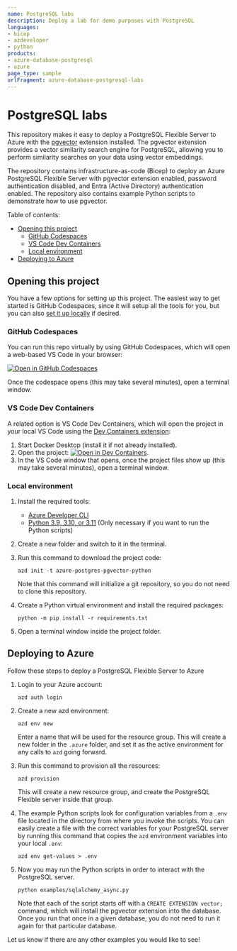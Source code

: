 ```yaml
---
name: PostgreSQL labs
description: Deploy a lab for demo purposes with PostgreSQL
languages:
- bicep
- azdeveloper
- python
products:
- azure-database-postgresql
- azure
page_type: sample
urlFragment: azure-database-postgresql-labs
---
```


# PostgreSQL labs

This repository makes it easy to deploy a PostgreSQL Flexible Server to Azure with the [pgvector](https://github.com/pgvector/pgvector) extension installed. The pgvector extension provides a vector similarity search engine for PostgreSQL, allowing you to perform similarity searches on your data using vector embeddings.

The repository contains infrastructure-as-code (Bicep) to deploy an Azure PostgreSQL Flexible Server with pgvector extension enabled, password authentication disabled, and Entra (Active Directory) authentication enabled. The repository also contains example Python scripts to demonstrate how to use pgvector.

Table of contents:

* [Opening this project](#opening-this-project)
  * [GitHub Codespaces](#github-codespaces)
  * [VS Code Dev Containers](#vs-code-dev-containers)
  * [Local environment](#local-environment)
* [Deploying to Azure](#deploying-to-azure)

## Opening this project

You have a few options for setting up this project.
The easiest way to get started is GitHub Codespaces, since it will setup all the tools for you, but you can also [set it up locally](#local-environment) if desired.

### GitHub Codespaces

You can run this repo virtually by using GitHub Codespaces, which will open a web-based VS Code in your browser:

[![Open in GitHub Codespaces](https://img.shields.io/static/v1?style=for-the-badge&label=GitHub+Codespaces&message=Open&color=brightgreen&logo=github)](https://codespaces.new/Azure-Samples/azure-postgres-pgvector-python)

Once the codespace opens (this may take several minutes), open a terminal window.

### VS Code Dev Containers

A related option is VS Code Dev Containers, which will open the project in your local VS Code using the [Dev Containers extension](https://marketplace.visualstudio.com/items?itemName=ms-vscode-remote.remote-containers):

1. Start Docker Desktop (install it if not already installed).
1. Open the project:
    [![Open in Dev Containers](https://img.shields.io/static/v1?style=for-the-badge&label=Dev%20Containers&message=Open&color=blue&logo=visualstudiocode)](https://vscode.dev/redirect?url=vscode://ms-vscode-remote.remote-containers/cloneInVolume?url=https://github.com/azure-samples/azure-postgres-pgvector-python).
1. In the VS Code window that opens, once the project files show up (this may take several minutes), open a terminal window.

### Local environment

1. Install the required tools:

    * [Azure Developer CLI](https://aka.ms/azure-dev/install)
    * [Python 3.9, 3.10, or 3.11](https://www.python.org/downloads/) (Only necessary if you want to run the Python scripts)

2. Create a new folder and switch to it in the terminal.
3. Run this command to download the project code:

    ```shell
    azd init -t azure-postgres-pgvector-python
    ```

    Note that this command will initialize a git repository, so you do not need to clone this repository.

4. Create a Python virtual environment and install the required packages:

    ```shell
    python -m pip install -r requirements.txt
    ```

5. Open a terminal window inside the project folder.

## Deploying to Azure

Follow these steps to deploy a PostgreSQL Flexible Server to Azure

1. Login to your Azure account:

    ```shell
    azd auth login
    ```

1. Create a new azd environment:

    ```shell
    azd env new
    ```

    Enter a name that will be used for the resource group.
    This will create a new folder in the `.azure` folder, and set it as the active environment for any calls to `azd` going forward.

1. Run this command to provision all the resources:

    ```shell
    azd provision
    ```

    This will create a new resource group, and create the PostgreSQL Flexible server inside that group.

1. The example Python scripts look for configuration variables from a `.env` file located in the directory from where you invoke the scripts. You can easily create a file with the correct variables for your PostgreSQL server by running this command that copies the `azd` environment variables into your local `.env`:

    ```shell
    azd env get-values > .env
    ```

1. Now you may run the Python scripts in order to interact with the PostgreSQL server.

    ```shell
    python examples/sqlalchemy_async.py
    ```

    Note that each of the script starts off with a `CREATE EXTENSION vector;` command, which will install the pgvector extension into the database. Once you run that once in a given database, you do not need to run it again for that particular database.

Let us know if there are any other examples you would like to see!
